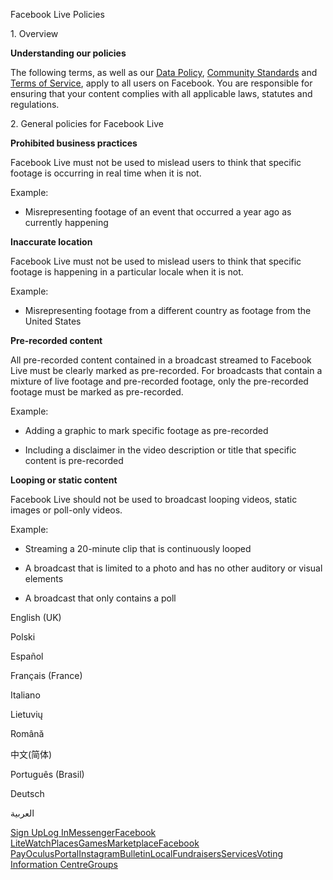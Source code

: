 Facebook Live Policies

1\. Overview

**Understanding our policies**

The following terms, as well as our [Data Policy](https://www.facebook.com/about/privacy/), [Community Standards](https://www.facebook.com/communitystandards/) and [Terms of Service](https://www.facebook.com/legal/terms), apply to all users on Facebook. You are responsible for ensuring that your content complies with all applicable laws, statutes and regulations.

2\. General policies for Facebook Live

**Prohibited business practices**

Facebook Live must not be used to mislead users to think that specific footage is occurring in real time when it is not.

Example:

*   Misrepresenting footage of an event that occurred a year ago as currently happening

**Inaccurate location**

Facebook Live must not be used to mislead users to think that specific footage is happening in a particular locale when it is not.

Example:

*   Misrepresenting footage from a different country as footage from the United States

**Pre-recorded content**

All pre-recorded content contained in a broadcast streamed to Facebook Live must be clearly marked as pre-recorded. For broadcasts that contain a mixture of live footage and pre-recorded footage, only the pre-recorded footage must be marked as pre-recorded.

Example:

*   Adding a graphic to mark specific footage as pre-recorded

*   Including a disclaimer in the video description or title that specific content is pre-recorded

**Looping or static content**

Facebook Live should not be used to broadcast looping videos, static images or poll-only videos.

Example:

*   Streaming a 20-minute clip that is continuously looped

*   A broadcast that is limited to a photo and has no other auditory or visual elements

*   A broadcast that only contains a poll

English (UK)

Polski

Español

Français (France)

Italiano

Lietuvių

Română

中文(简体)

Português (Brasil)

Deutsch

العربية

[Sign Up](https://www.facebook.com/reg/)[Log In](https://www.facebook.com/login/)[Messenger](https://l.facebook.com/l.php?u=https%3A%2F%2Fmessenger.com%2F&h=AT0ZIOv6PUCkVQm1i606Hj8CymWaNmCqNMal6TQPmLdSRO91YppUjx2OT_9A1wgLdRCt5P5o2WJx68wNaOBpQn1M7Tb2dOS8qs5HwrOP_38YnH7D7gwyrGFNyD4XSpSjnFDeD-IuYm7BRCIfgMzvQGOmICD5vqjFKBxyDQ)[Facebook Lite](https://www.facebook.com/lite/)[Watch](https://en-gb.facebook.com/watch/)[Places](https://www.facebook.com/places/)[Games](https://www.facebook.com/games/)[Marketplace](https://www.facebook.com/marketplace/)[Facebook Pay](https://pay.facebook.com/)[Oculus](https://l.facebook.com/l.php?u=https%3A%2F%2Fwww.oculus.com%2F&h=AT0ZIOv6PUCkVQm1i606Hj8CymWaNmCqNMal6TQPmLdSRO91YppUjx2OT_9A1wgLdRCt5P5o2WJx68wNaOBpQn1M7Tb2dOS8qs5HwrOP_38YnH7D7gwyrGFNyD4XSpSjnFDeD-IuYm7BRCIfgMzvQGOmICD5vqjFKBxyDQ)[Portal](https://portal.facebook.com/)[Instagram](https://l.facebook.com/l.php?u=https%3A%2F%2Fwww.instagram.com%2F&h=AT0ZIOv6PUCkVQm1i606Hj8CymWaNmCqNMal6TQPmLdSRO91YppUjx2OT_9A1wgLdRCt5P5o2WJx68wNaOBpQn1M7Tb2dOS8qs5HwrOP_38YnH7D7gwyrGFNyD4XSpSjnFDeD-IuYm7BRCIfgMzvQGOmICD5vqjFKBxyDQ)[Bulletin](https://www.bulletin.com/)[Local](https://www.facebook.com/local/lists/245019872666104/)[Fundraisers](https://www.facebook.com/fundraisers/)[Services](https://www.facebook.com/biz/directory/)[Voting Information Centre](https://www.facebook.com/votinginformationcenter/?entry_point=c2l0ZQ%3D%3D)[Groups](https://www.facebook.com/groups/explore/)